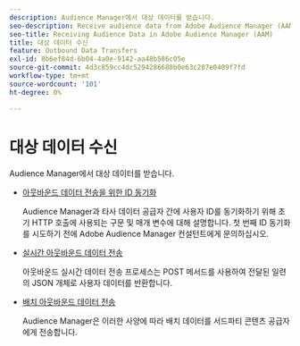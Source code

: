 ```yaml
---
description: Audience Manager에서 대상 데이터를 받습니다.
seo-description: Receive audience data from Adobe Audience Manager (AAM).
seo-title: Receiving Audience Data in Adobe Audience Manager (AAM)
title: 대상 데이터 수신
feature: Outbound Data Transfers
exl-id: 8b6ef84d-6b04-4a0e-9142-aa48b586c05e
source-git-commit: 4d3c859cc4dc5294286680b0e63c287e0409f7fd
workflow-type: tm+mt
source-wordcount: '101'
ht-degree: 0%

---
```


# 대상 데이터 수신

Audience Manager에서 대상 데이터를 받습니다.

* [아웃바운드 데이터 전송을 위한 ID 동기화](id-sync-outbound.md)

  Audience Manager과 타사 데이터 공급자 간에 사용자 ID를 동기화하기 위해 초기 HTTP 호출에 사용되는 구문 및 매개 변수에 대해 설명합니다. 첫 번째 ID 동기화를 시도하기 전에 Adobe Audience Manager 컨설턴트에게 문의하십시오.

* [실시간 아웃바운드 데이터 전송](real-time-outbound-transfers/real-time-outbound-transfers.md)

  아웃바운드 실시간 데이터 전송 프로세스는 POST 메서드를 사용하여 전달된 일련의 JSON 개체로 사용자 데이터를 반환합니다.

* [배치 아웃바운드 데이터 전송](batch-outbound-transfers/batch-outbound-overview.md)

  Audience Manager은 이러한 사양에 따라 배치 데이터를 서드파티 콘텐츠 공급자에게 전송합니다.
